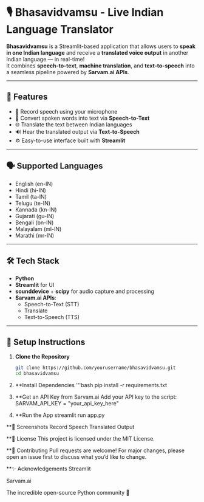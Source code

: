 # 🎙️ Bhasavidvamsu - Live Indian Language Translator

**Bhasavidvamsu** is a Streamlit-based application that allows users to **speak in one Indian language** and receive a **translated voice output** in another Indian language — in real-time!  
It combines **speech-to-text**, **machine translation**, and **text-to-speech** into a seamless pipeline powered by **Sarvam.ai APIs**.

---

## 🚀 Features

- 🎤 Record speech using your microphone
- 📝 Convert spoken words into text via **Speech-to-Text**
- 🌐 Translate the text between Indian languages
- 🔊 Hear the translated output via **Text-to-Speech**
- ⚙️ Easy-to-use interface built with **Streamlit**

---

## 🗣️ Supported Languages

- English (en-IN)  
- Hindi (hi-IN)  
- Tamil (ta-IN)  
- Telugu (te-IN)  
- Kannada (kn-IN)  
- Gujarati (gu-IN)  
- Bengali (bn-IN)  
- Malayalam (ml-IN)  
- Marathi (mr-IN)  

---

## 🛠️ Tech Stack

- **Python**
- **Streamlit** for UI
- **sounddevice** + **scipy** for audio capture and processing
- **Sarvam.ai APIs**:
  - Speech-to-Text (STT)
  - Translate
  - Text-to-Speech (TTS)

---

## 🔧 Setup Instructions

1. **Clone the Repository**
   ```bash
   git clone https://github.com/yourusername/bhasavidvamsu.git
   cd bhasavidvamsu

2. **Install Dependencies
  '''bash
  pip install -r requirements.txt

3. **Get an API Key from Sarvam.ai
  Add your API key to the script:
  SARVAM_API_KEY = "your_api_key_here"

4. **Run the App
  streamlit run app.py

**📸 Screenshots
Record Speech	Translated Output

**📄 License
This project is licensed under the MIT License.

**🤝 Contributing
Pull requests are welcome! For major changes, please open an issue first to discuss what you’d like to change.

**✨ Acknowledgements
Streamlit

Sarvam.ai

The incredible open-source Python community 🙌
